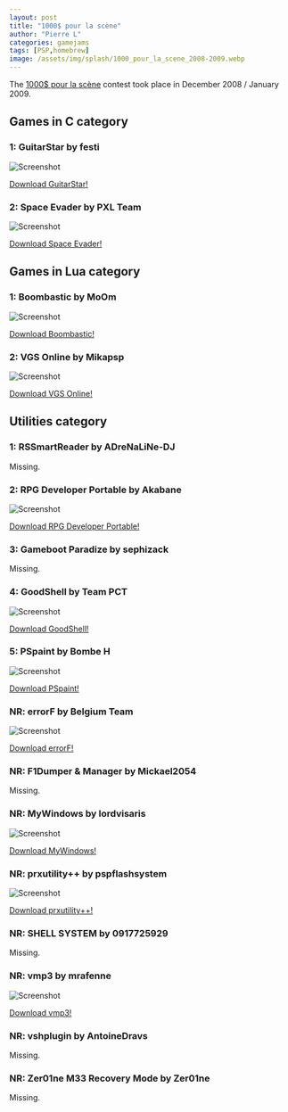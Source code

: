 ```yaml
---
layout: post
title: "1000$ pour la scène"
author: "Pierre L"
categories: gamejams
tags: [PSP,homebrew]
image: /assets/img/splash/1000_pour_la_scene_2008-2009.webp
---
```


The [1000$ pour la scène](https://gamergen.com/actualites/concours-dev-1000-pour-scene-liste-officielle-37811-1) contest took place in December 2008 / January 2009.

## Games in C category

### 1: GuitarStar by festi

![Screenshot](https://github.com/PSP-Archive/PSP-Archive.github.io/raw/gh-pages/assets/img/snaps/GUIT01094_00001.webp)

<a href="https://archive.org/details/guitarstar.7z">Download GuitarStar!</a>

### 2: Space Evader by PXL Team

![Screenshot](https://github.com/PSP-Archive/PSP-Archive.github.io/raw/gh-pages/assets/img/snaps/SPAC01320_00000.webp)

<a href="https://archive.org/details/space-evader-v-1.0.7z">Download Space Evader!</a>

## Games in Lua category

### 1: Boombastic by MoOm

![Screenshot](https://github.com/PSP-Archive/PSP-Archive.github.io/raw/gh-pages/assets/img/snaps/BOOM01027_00001.webp)

<a href="https://archive.org/details/boombastic.-7z">Download Boombastic!</a>

### 2: VGS Online by Mikapsp

![Screenshot](https://github.com/PSP-Archive/PSP-Archive.github.io/raw/gh-pages/assets/img/snaps/vgsonline.webp)

<a href="https://archive.org/details/vgs-online.-7z">Download VGS Online!</a>

## Utilities category

### 1: RSSmartReader by ADreNaLiNe-DJ

Missing.

### 2: RPG Developer Portable by Akabane

![Screenshot](https://github.com/PSP-Archive/PSP-Archive.github.io/raw/gh-pages/assets/img/snaps/RDPH00230_00000.webp)

<a href="https://archive.org/details/rdp.-7z">Download RPG Developer Portable!</a>

### 3: Gameboot Paradize by sephizack

Missing.

### 4: GoodShell by Team PCT

![Screenshot](https://github.com/PSP-Archive/PSP-Archive.github.io/raw/gh-pages/assets/img/snaps/GOOD01098_00000.webp)

<a href="https://archive.org/details/good-shell-v-3.7z">Download GoodShell!</a>

### 5: PSpaint by Bombe H

![Screenshot](https://github.com/PSP-Archive/PSP-Archive.github.io/raw/gh-pages/assets/img/snaps/PSPA00886_00000.webp)

<a href="https://archive.org/details/pspaint.-7z">Download PSpaint!</a>

### NR: errorF by Belgium Team

![Screenshot](https://github.com/PSP-Archive/PSP-Archive.github.io/raw/gh-pages/assets/img/snaps/20210623204758.webp)

<a href="https://archive.org/details/errorf-2.7z">Download errorF!</a>

### NR: F1Dumper & Manager by Mickael2054

Missing.

### NR: MyWindows by lordvisaris

![Screenshot](https://github.com/PSP-Archive/PSP-Archive.github.io/raw/gh-pages/assets/img/snaps/20210603184017.webp)

<a href="https://archive.org/details/my-windows-v-1.01.2.7z">Download MyWindows!</a>

### NR: prxutility++ by pspflashsystem

![Screenshot](https://github.com/PSP-Archive/PSP-Archive.github.io/raw/gh-pages/assets/img/snaps/PRXU02192_00000.webp)

<a href="https://archive.org/details/prxutility-7.0-install">Download prxutility++!</a>

### NR: SHELL SYSTEM by 0917725929

Missing.

### NR: vmp3 by mrafenne

![Screenshot](https://github.com/PSP-Archive/PSP-Archive.github.io/raw/gh-pages/assets/img/snaps/VMP300557_00000.webp)

<a href="https://archive.org/details/vmp3v1.7z">Download vmp3!</a>

### NR: vshplugin by AntoineDravs

Missing.

### NR: Zer01ne M33 Recovery Mode by Zer01ne

Missing.
